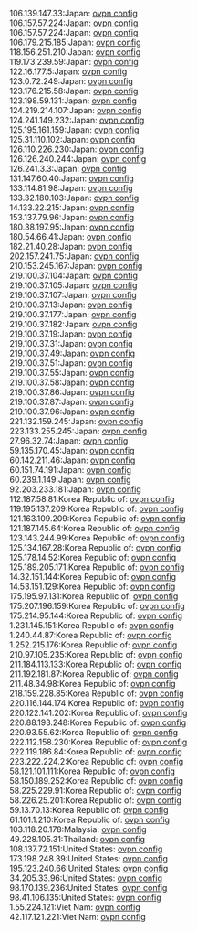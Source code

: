 106.139.147.33:Japan: [ovpn config](vpn/106_139_147_33.ovpn)  
106.157.57.224:Japan: [ovpn config](vpn/106_157_57_224.ovpn)  
106.157.57.224:Japan: [ovpn config](vpn/106_157_57_224.ovpn)  
106.179.215.185:Japan: [ovpn config](vpn/106_179_215_185.ovpn)  
118.156.251.210:Japan: [ovpn config](vpn/118_156_251_210.ovpn)  
119.173.239.59:Japan: [ovpn config](vpn/119_173_239_59.ovpn)  
122.16.177.5:Japan: [ovpn config](vpn/122_16_177_5.ovpn)  
123.0.72.249:Japan: [ovpn config](vpn/123_0_72_249.ovpn)  
123.176.215.58:Japan: [ovpn config](vpn/123_176_215_58.ovpn)  
123.198.59.131:Japan: [ovpn config](vpn/123_198_59_131.ovpn)  
124.219.214.107:Japan: [ovpn config](vpn/124_219_214_107.ovpn)  
124.241.149.232:Japan: [ovpn config](vpn/124_241_149_232.ovpn)  
125.195.161.159:Japan: [ovpn config](vpn/125_195_161_159.ovpn)  
125.31.110.102:Japan: [ovpn config](vpn/125_31_110_102.ovpn)  
126.110.226.230:Japan: [ovpn config](vpn/126_110_226_230.ovpn)  
126.126.240.244:Japan: [ovpn config](vpn/126_126_240_244.ovpn)  
126.241.3.3:Japan: [ovpn config](vpn/126_241_3_3.ovpn)  
131.147.60.40:Japan: [ovpn config](vpn/131_147_60_40.ovpn)  
133.114.81.98:Japan: [ovpn config](vpn/133_114_81_98.ovpn)  
133.32.180.103:Japan: [ovpn config](vpn/133_32_180_103.ovpn)  
14.133.22.215:Japan: [ovpn config](vpn/14_133_22_215.ovpn)  
153.137.79.96:Japan: [ovpn config](vpn/153_137_79_96.ovpn)  
180.38.197.95:Japan: [ovpn config](vpn/180_38_197_95.ovpn)  
180.54.66.41:Japan: [ovpn config](vpn/180_54_66_41.ovpn)  
182.21.40.28:Japan: [ovpn config](vpn/182_21_40_28.ovpn)  
202.157.241.75:Japan: [ovpn config](vpn/202_157_241_75.ovpn)  
210.153.245.167:Japan: [ovpn config](vpn/210_153_245_167.ovpn)  
219.100.37.104:Japan: [ovpn config](vpn/219_100_37_104.ovpn)  
219.100.37.105:Japan: [ovpn config](vpn/219_100_37_105.ovpn)  
219.100.37.107:Japan: [ovpn config](vpn/219_100_37_107.ovpn)  
219.100.37.13:Japan: [ovpn config](vpn/219_100_37_13.ovpn)  
219.100.37.177:Japan: [ovpn config](vpn/219_100_37_177.ovpn)  
219.100.37.182:Japan: [ovpn config](vpn/219_100_37_182.ovpn)  
219.100.37.19:Japan: [ovpn config](vpn/219_100_37_19.ovpn)  
219.100.37.31:Japan: [ovpn config](vpn/219_100_37_31.ovpn)  
219.100.37.49:Japan: [ovpn config](vpn/219_100_37_49.ovpn)  
219.100.37.51:Japan: [ovpn config](vpn/219_100_37_51.ovpn)  
219.100.37.55:Japan: [ovpn config](vpn/219_100_37_55.ovpn)  
219.100.37.58:Japan: [ovpn config](vpn/219_100_37_58.ovpn)  
219.100.37.86:Japan: [ovpn config](vpn/219_100_37_86.ovpn)  
219.100.37.87:Japan: [ovpn config](vpn/219_100_37_87.ovpn)  
219.100.37.96:Japan: [ovpn config](vpn/219_100_37_96.ovpn)  
221.132.159.245:Japan: [ovpn config](vpn/221_132_159_245.ovpn)  
223.133.255.245:Japan: [ovpn config](vpn/223_133_255_245.ovpn)  
27.96.32.74:Japan: [ovpn config](vpn/27_96_32_74.ovpn)  
59.135.170.45:Japan: [ovpn config](vpn/59_135_170_45.ovpn)  
60.142.211.46:Japan: [ovpn config](vpn/60_142_211_46.ovpn)  
60.151.74.191:Japan: [ovpn config](vpn/60_151_74_191.ovpn)  
60.239.1.149:Japan: [ovpn config](vpn/60_239_1_149.ovpn)  
92.203.233.181:Japan: [ovpn config](vpn/92_203_233_181.ovpn)  
112.187.58.81:Korea Republic of: [ovpn config](vpn/112_187_58_81.ovpn)  
119.195.137.209:Korea Republic of: [ovpn config](vpn/119_195_137_209.ovpn)  
121.163.109.209:Korea Republic of: [ovpn config](vpn/121_163_109_209.ovpn)  
121.187.145.64:Korea Republic of: [ovpn config](vpn/121_187_145_64.ovpn)  
123.143.244.99:Korea Republic of: [ovpn config](vpn/123_143_244_99.ovpn)  
125.134.167.28:Korea Republic of: [ovpn config](vpn/125_134_167_28.ovpn)  
125.178.14.52:Korea Republic of: [ovpn config](vpn/125_178_14_52.ovpn)  
125.189.205.171:Korea Republic of: [ovpn config](vpn/125_189_205_171.ovpn)  
14.32.151.144:Korea Republic of: [ovpn config](vpn/14_32_151_144.ovpn)  
14.53.151.129:Korea Republic of: [ovpn config](vpn/14_53_151_129.ovpn)  
175.195.97.131:Korea Republic of: [ovpn config](vpn/175_195_97_131.ovpn)  
175.207.196.159:Korea Republic of: [ovpn config](vpn/175_207_196_159.ovpn)  
175.214.95.144:Korea Republic of: [ovpn config](vpn/175_214_95_144.ovpn)  
1.231.145.151:Korea Republic of: [ovpn config](vpn/1_231_145_151.ovpn)  
1.240.44.87:Korea Republic of: [ovpn config](vpn/1_240_44_87.ovpn)  
1.252.215.176:Korea Republic of: [ovpn config](vpn/1_252_215_176.ovpn)  
210.97.105.235:Korea Republic of: [ovpn config](vpn/210_97_105_235.ovpn)  
211.184.113.133:Korea Republic of: [ovpn config](vpn/211_184_113_133.ovpn)  
211.192.181.87:Korea Republic of: [ovpn config](vpn/211_192_181_87.ovpn)  
211.48.34.98:Korea Republic of: [ovpn config](vpn/211_48_34_98.ovpn)  
218.159.228.85:Korea Republic of: [ovpn config](vpn/218_159_228_85.ovpn)  
220.116.144.174:Korea Republic of: [ovpn config](vpn/220_116_144_174.ovpn)  
220.122.141.202:Korea Republic of: [ovpn config](vpn/220_122_141_202.ovpn)  
220.88.193.248:Korea Republic of: [ovpn config](vpn/220_88_193_248.ovpn)  
220.93.55.62:Korea Republic of: [ovpn config](vpn/220_93_55_62.ovpn)  
222.112.158.230:Korea Republic of: [ovpn config](vpn/222_112_158_230.ovpn)  
222.119.186.84:Korea Republic of: [ovpn config](vpn/222_119_186_84.ovpn)  
223.222.224.2:Korea Republic of: [ovpn config](vpn/223_222_224_2.ovpn)  
58.121.101.111:Korea Republic of: [ovpn config](vpn/58_121_101_111.ovpn)  
58.150.189.252:Korea Republic of: [ovpn config](vpn/58_150_189_252.ovpn)  
58.225.229.91:Korea Republic of: [ovpn config](vpn/58_225_229_91.ovpn)  
58.226.25.201:Korea Republic of: [ovpn config](vpn/58_226_25_201.ovpn)  
59.13.70.13:Korea Republic of: [ovpn config](vpn/59_13_70_13.ovpn)  
61.101.1.210:Korea Republic of: [ovpn config](vpn/61_101_1_210.ovpn)  
103.118.20.178:Malaysia: [ovpn config](vpn/103_118_20_178.ovpn)  
49.228.105.31:Thailand: [ovpn config](vpn/49_228_105_31.ovpn)  
108.137.72.151:United States: [ovpn config](vpn/108_137_72_151.ovpn)  
173.198.248.39:United States: [ovpn config](vpn/173_198_248_39.ovpn)  
195.123.240.66:United States: [ovpn config](vpn/195_123_240_66.ovpn)  
34.205.33.96:United States: [ovpn config](vpn/34_205_33_96.ovpn)  
98.170.139.236:United States: [ovpn config](vpn/98_170_139_236.ovpn)  
98.41.106.135:United States: [ovpn config](vpn/98_41_106_135.ovpn)  
1.55.224.121:Viet Nam: [ovpn config](vpn/1_55_224_121.ovpn)  
42.117.121.221:Viet Nam: [ovpn config](vpn/42_117_121_221.ovpn)  
